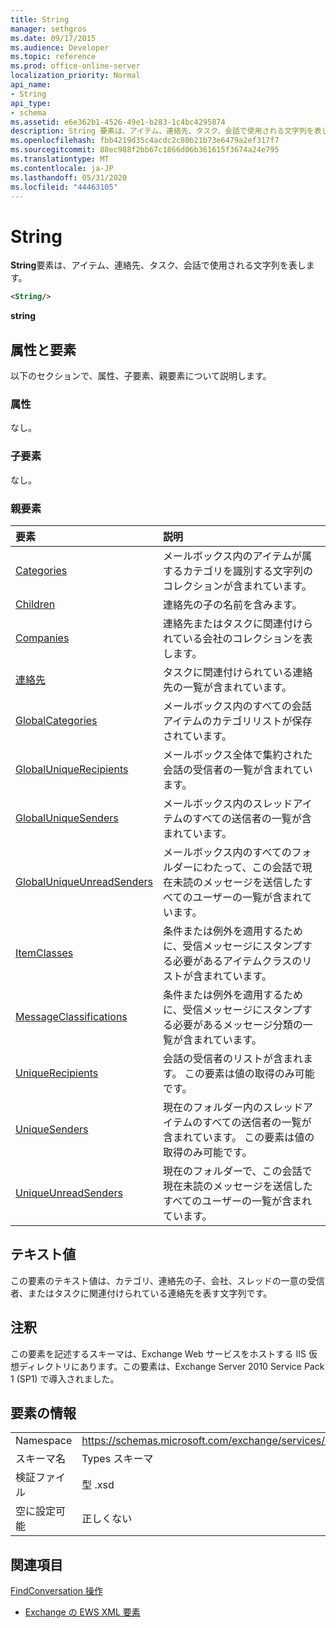 ```yaml
---
title: String
manager: sethgros
ms.date: 09/17/2015
ms.audience: Developer
ms.topic: reference
ms.prod: office-online-server
localization_priority: Normal
api_name:
- String
api_type:
- schema
ms.assetid: e6e362b1-4526-49e1-b283-1c4bc4295874
description: String 要素は、アイテム、連絡先、タスク、会話で使用される文字列を表します。
ms.openlocfilehash: fbb4219d35c4acdc2c80b21b73e6479a2ef317f7
ms.sourcegitcommit: 88ec988f2bb67c1866d06b361615f3674a24e795
ms.translationtype: MT
ms.contentlocale: ja-JP
ms.lasthandoff: 05/31/2020
ms.locfileid: "44463105"
---
```

# <a name="string"></a>String

**String**要素は、アイテム、連絡先、タスク、会話で使用される文字列を表します。 
  
```XML
<String/>
```

 **string**
## <a name="attributes-and-elements"></a>属性と要素

以下のセクションで、属性、子要素、親要素について説明します。
  
### <a name="attributes"></a>属性

なし。
  
### <a name="child-elements"></a>子要素

なし。
  
### <a name="parent-elements"></a>親要素

|**要素**|**説明**|
|:-----|:-----|
|[Categories](categories-ex15websvcsotherref.md) <br/> |メールボックス内のアイテムが属するカテゴリを識別する文字列のコレクションが含まれています。  <br/> |
|[Children](children.md) <br/> |連絡先の子の名前を含みます。  <br/> |
|[Companies](companies.md) <br/> |連絡先またはタスクに関連付けられている会社のコレクションを表します。  <br/> |
|[連絡先](contacts-ex15websvcsotherref.md) <br/> |タスクに関連付けられている連絡先の一覧が含まれています。  <br/> |
|[GlobalCategories](globalcategories.md) <br/> |メールボックス内のすべての会話アイテムのカテゴリリストが保存されています。  <br/> |
|[GlobalUniqueRecipients](globaluniquerecipients.md) <br/> |メールボックス全体で集約された会話の受信者の一覧が含まれています。  <br/> |
|[GlobalUniqueSenders](globaluniquesenders.md) <br/> |メールボックス内のスレッドアイテムのすべての送信者の一覧が含まれています。  <br/> |
|[GlobalUniqueUnreadSenders](globaluniqueunreadsenders.md) <br/> |メールボックス内のすべてのフォルダーにわたって、この会話で現在未読のメッセージを送信したすべてのユーザーの一覧が含まれています。  <br/> |
|[ItemClasses](itemclasses.md) <br/> |条件または例外を適用するために、受信メッセージにスタンプする必要があるアイテムクラスのリストが含まれています。  <br/> |
|[MessageClassifications](messageclassifications.md) <br/> |条件または例外を適用するために、受信メッセージにスタンプする必要があるメッセージ分類の一覧が含まれています。  <br/> |
|[UniqueRecipients](uniquerecipients.md) <br/> |会話の受信者のリストが含まれます。 この要素は値の取得のみ可能です。  <br/> |
|[UniqueSenders](uniquesenders.md) <br/> |現在のフォルダー内のスレッドアイテムのすべての送信者の一覧が含まれています。 この要素は値の取得のみ可能です。  <br/> |
|[UniqueUnreadSenders](uniqueunreadsenders.md) <br/> |現在のフォルダーで、この会話で現在未読のメッセージを送信したすべてのユーザーの一覧が含まれています。  <br/> |
   
## <a name="text-value"></a>テキスト値

この要素のテキスト値は、カテゴリ、連絡先の子、会社、スレッドの一意の受信者、またはタスクに関連付けられている連絡先を表す文字列です。
  
## <a name="remarks"></a>注釈

この要素を記述するスキーマは、Exchange Web サービスをホストする IIS 仮想ディレクトリにあります。この要素は、Exchange Server 2010 Service Pack 1 (SP1) で導入されました。
  
## <a name="element-information"></a>要素の情報

|||
|:-----|:-----|
|Namespace  <br/> |https://schemas.microsoft.com/exchange/services/2006/types  <br/> |
|スキーマ名  <br/> |Types スキーマ  <br/> |
|検証ファイル  <br/> |型 .xsd  <br/> |
|空に設定可能  <br/> |正しくない  <br/> |
   
## <a name="see-also"></a>関連項目



[FindConversation 操作](findconversation-operation.md)


- [Exchange の EWS XML 要素](ews-xml-elements-in-exchange.md)

